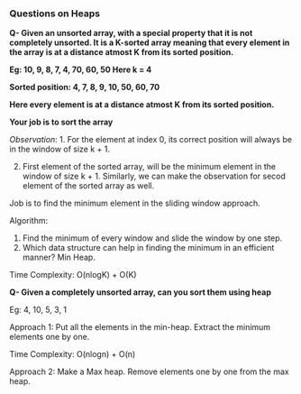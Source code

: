 
### Questions on Heaps

**Q- Given an unsorted array, with a special property that it is not completely unsorted. It is a K-sorted array meaning that 
every element in the array is at a distance atmost K from its sorted position.**
  
  **Eg: 10, 9, 8, 7, 4, 70, 60, 50      Here k = 4**
  
  **Sorted position: 4, 7, 8, 9, 10, 50, 60, 70**
  
  **Here every element is at a distance atmost K from its sorted position.**
  
  **Your job is to sort the array**
  
  _Observation_: 1. For the element at index 0, its correct position will always be in the window of size k + 1.
  
  2. First element of the sorted array, will be the minimum element in the window of size k + 1. Similarly, we can make the observation for secod element of the sorted array as well.
  
  Job is to find the minimum element in the sliding window approach. 
  
  Algorithm:
  
  1. Find the minimum of every window and slide the window by one step.
  2. Which data structure can help in finding the minimum in an efficient manner? Min Heap.
  
  Time Complexity: O(nlogK) + O(K)

**Q- Given a completely unsorted array, can you sort them using heap**

  Eg: 4, 10, 5, 3, 1

  Approach 1: Put all the elements in the min-heap. Extract the minimum elements one by one. 
    
  Time Complexity: O(nlogn) + O(n)
  
  Approach 2: Make a Max heap. Remove elements one by one from the max heap. 
